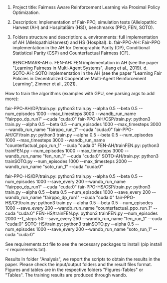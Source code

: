 1. Project title: Fairness Aware Reinforcement Learning via Proximal Policy Optimization.

2. Description: Implementation of Fair-PPO, simulation tests (Allelopathic Harvest (AH) and HospitalSim (HS)), benchmarks (PPO, FEN, SOTO).

3. Folders structure and description:
	a. environments: full implementation of AH (AllelopathicHarvest) and HS (Hospital).
	b. fair-PPO-AH: Fair-PPO implementation in the AH for Demographic Parity (DP), Conditional Statistical Parity (CSP) and Counterfactual Fairness (CF).
	
	BENCHMARK-AH
	c. FEN-AH: FEN implementation in AH (see the paper "Learning Fairness in Multi-Agent Systems", Jiang et al., 2019).
	d. SOTO-AH: SOTO implementation in the AH (see the paper "Learning Fair Policies in Decentralized Cooperative Multi-Agent Reinforcement Learning", Zimmer et al., 2021).
	


How to train the algorithms (examples with GPU, see parsing args to add more):

fair-PPO-AH/DP/train.py: 
	python3 train.py --alpha 0.5 --beta 0.5 --num_episodes 1000 --max_timesteps 3000 --wandb_run_name "fairppo_dp_run1" --cuda "cuda:0"
fair-PPO-AH/CSP/train.py:
	python3 train.py --alpha 0.5 --beta 0.5 --num_episodes 1000 --max_timesteps 3000 --wandb_run_name "fairppo_run_1" --cuda "cuda:0"
fair-PPO-AH/CF/train.py:
	python3 train.py --alpha 0.5 --beta 0.5 --num_episodes 1000 --max_timesteps 3000 --wandb_run_name "counterfactual_ppo_run_1" --cuda "cuda:0"
FEN-AH/trainFEN.py:
	python3 trainFEN.py --num_episodes 1000 --max_timesteps 3000 --wandb_run_name "fen_run_1" --cuda "cuda:0"
SOTO-AH/train.py:
	python3 trainSOTO.py --num_episodes 1000 --max_timesteps 2000 --wandb_run_name "soto_run_1" --cuda "cuda:0"
	
fair-PPO-HS/DP/train.py: 
	python3 train.py --alpha 0.5 --beta 0.5 --num_episodes 1000 --save_every 200 --wandb_run_name "fairppo_dp_run1" --cuda "cuda:0"
fair-PPO-HS/CSP/train.py:
	python3 train.py --alpha 0.5 --beta 0.5 --num_episodes 1000 --save_every 200 --wandb_run_name "fairppo_dp_run1" --cuda "cuda:0"
fair-PPO-HS/CF/train.py:
	python3 train.py --alpha 0.5 --beta 0.5 --num_episodes 1000 --save_every 200 --wandb_run_name "counterfactual_ppo_run_1" --cuda "cuda:0"
FEN-HS/trainFEN.py:
	python3 trainFEN.py --num_episodes 2000 --T_steps 50 --save_every 250 --wandb_run_name "fen_run_1" --cuda "cuda:0"
SOTO-HS/train.py:
	python3 trainSOTO.py --alpha 0.5 --num_episodes 1000 --save_every 200 --wandb_run_name "soto_run_1" --cuda "cuda:0"
	
See requirements.txt file to see the necessary packages to install (pip install -r requirements.txt).

Results
In folder "Analysis", we report the scripts to obtain the results in the paper. Please check the input/output folders and the result files format.
Figures and tables are in the respective folders "Figures-Tables" or "Tables". The training results are produced through wandb.

